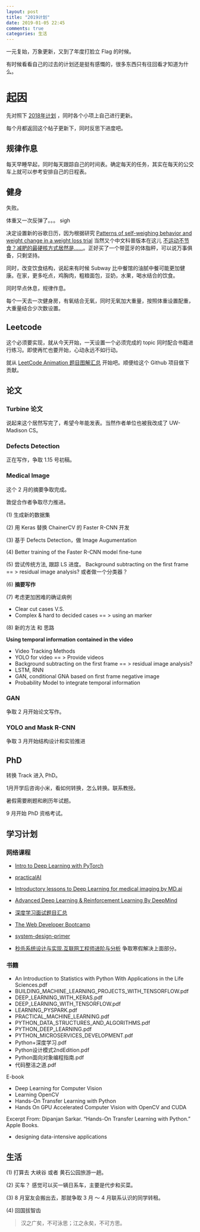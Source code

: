```yaml
---
layout: post
title: "2019计划"
date: 2019-01-05 22:45
comments: true
categories: 生活
---
```


一元复始，万象更新，又到了年度打脸立 Flag 的时候。

有时候看看自己的过去的计划还是挺有感慨的，很多东西只有往回看才知道为什么。

<!--more-->

# 起因

先对照下 [2018年计划](https://iphyer.github.io/blog/2018/01/31/2018/) ，同时各个小项上自己进行更新。

每个月都返回这个帖子更新下，同时反思下进度吧。

## 规律作息

每天早睡早起，同时每天跟踪自己的时间表。确定每天的任务，其实在每天的公交车上就可以参考安排自己的日程表。

## 健身

失败。

体重又一次反弹了。。。 sigh

决定设置新的谷歌日历，因为根据研究 [Patterns of self-weighing behavior and weight change in a weight loss trial](https://www.nature.com/articles/ijo201668) 当然又个中文科普版本在这儿 [不运动不节食？减肥的最硬核方式居然是……](https://mp.weixin.qq.com/s/BB7B-LNu2EPmtmfmALHeSw)。正好买了一个带蓝牙的体脂秤，可以说万事俱备，只剩坚持。

同时，改变饮食结构，说起来有时候 Subway 比中餐馆的油腻中餐可能更加健康。在家，更多吃点，鸡胸肉，粗粮面包，豆奶，水果，喝水结合的饮食。

同时早点休息，规律作息。

每个一天去一次健身房，有氧结合无氧，同时无氧加大重量，按照体重设置配重，大重量结合少次数设置。

## Leetcode

这个必须要实现，就从今天开始，一天设置一个必须完成的 topic 同时配合书籍进行练习。即使再忙也要开始，心动永远不如行动。

就从 [LeetCode Animation 题目图解汇总](https://mp.weixin.qq.com/s/UnIJiCnKiJ_1cmHuUIF6Pw) 开始吧。顺便给这个 Github 项目做下贡献。

## 论文

### Turbine 论文

说起来这个居然写完了，希望今年能发表。当然作者单位也被我改成了 UW-Madison CS。

### Defects Detection 

正在写作，争取 1.15 号初稿。

### Medical Image 

这个 2 月的摘要争取完成。

敦促合作者争取尽力推进。

(1) 生成新的数据集 

(2) 用 Keras 替换 ChainerCV 的 Faster R-CNN 开发

(3) 基于  Defects Detection，做 Image Augumentation

(4) Better training of the Faster R-CNN model fine-tune 

(5) 尝试传统方法, 跟踪 LS 进度。 Background subtracting on the first frame == > residual image analysis? 或者做一个分类器？

(6) **摘要写作** 

(7) 考虑更加困难的确证病例  
* Clear cut cases 
V.S. 
* Complex & hard to decided cases == > using an marker

(8) 新的方法 和 思路

**Using temporal information contained in the video**

* Video Tracking Methods
* YOLO for video == > Provide videos
* Background subtracting on the first frame == > residual image analysis?
* LSTM, RNN
* GAN, conditional GNA based on first frame negative image
* Probability Model to integrate temporal information

### GAN

争取 2 月开始论文写作。

### YOLO and Mask R-CNN

争取 3 月开始结构设计和实验推进

## PhD

转换 Track 进入 PhD。

1月开学后咨询小米，看如何转换，怎么转换。联系教授。

暑假需要刷题和刷历年试题。

9 月开始 PhD 资格考试。

## 学习计划

### 网络课程

* [Intro to Deep Learning with PyTorch](https://in.udacity.com/course/deep-learning-pytorch--ud188)
* [practicalAI](https://github.com/GokuMohandas/practicalAI)
* [Introductory lessons to Deep Learning for medical imaging by MD.ai](https://github.com/mdai/ml-lessons)
* [Advanced Deep Learning & Reinforcement Learning By DeepMind](https://www.youtube.com/playlist?list=PLqYmG7hTraZDNJre23vqCGIVpfZ_K2RZs)
* [深度学习面试题目汇总](https://github.com/ShanghaiTechAIClub/DLInterview)
* [The Web Developer Bootcamp](https://www.udemy.com/the-web-developer-bootcamp/?siteID=skg_Sko_Ybo-icN1VNsPpbLc_8Bni1jLKw&LSNPUBID=skg%2FSko%2FYbo)

* [system-design-primer](https://github.com/donnemartin/system-design-primer)
* [秒杀系统设计与实现.互联网工程师进阶与分析](https://github.com/qiurunze123/miaosha)
争取寒假解决上面部分。

### 书籍

* An Introduction to Statistics with Python With Applications in the Life Sciences.pdf
* BUILDING_MACHINE_LEARNING_PROJECTS_WITH_TENSORFLOW.pdf
* DEEP_LEARNING_WITH_KERAS.pdf
* DEEP_LEARNING_WITH_TENSORFLOW.pdf
* LEARNING_PYSPARK.pdf
* PRACTICAL_MACHINE_LEARNING.pdf
* PYTHON_DATA_STRUCTURES_AND_ALGORITHMS.pdf
* PYTHON_DEEP_LEARNING.pdf
* PYTHON_MICROSERVICES_DEVELOPMENT.pdf
* Python+深度学习.pdf
* Python设计模式2ndEdition.pdf
* Python面向对象编程指南.pdf
* 代码整洁之道.pdf

E-book
* Deep Learning for Computer Vision
* Learning OpenCV
* Hands-On Transfer Learning with Python
* Hands On GPU Accelerated Computer Vision with OpenCV and CUDA


Excerpt From: Dipanjan Sarkar. “Hands-On Transfer Learning with Python.” Apple Books. 
* designing data-intensive applications

## 生活

(1) 打算去 大峡谷 或者 黄石公园旅游一趟。

(2) 买车？ 感觉可以买一辆日系车，主要是代步和买菜。

(3) 8 月室友会搬出去，那就争取 3 月 ～ 4 月联系认识的同学转租。

(4) 回国拔智齿

> 汉之广矣，不可泳思；江之永矣，不可方思。
